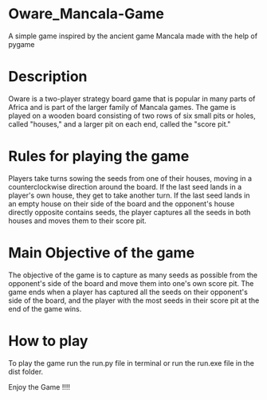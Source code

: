 # Oware_Mancala-Game

A simple game inspired by the ancient game Mancala made with the help of pygame

# Description
Oware is a two-player strategy board game that is popular in many parts of Africa and is part of the larger family of Mancala games. The game is played on a wooden board consisting of two rows of six small pits or holes, called "houses," and a larger pit on each end, called the "score pit." 


# Rules for playing the game
Players take turns sowing the seeds from one of their houses, moving in a counterclockwise direction around the board. 
 If the last seed lands in a player's own house, they get to take another turn. 
 If the last seed lands in an empty house on their side of the board and the opponent's house directly opposite contains seeds, the player captures all the seeds in both houses and moves them to their score pit.

# Main Objective of the game
The objective of the game is to capture as many seeds as possible from the opponent's side of the board and move them into one's own score pit. 
 The game ends when a player has captured all the seeds on their opponent's side of the board, and the player with the most seeds in their score pit at the end of the game wins.

 # How to play 
 To play the game run the run.py file in terminal or run the run.exe file in the dist folder. 
 
 Enjoy the Game !!!!

 

